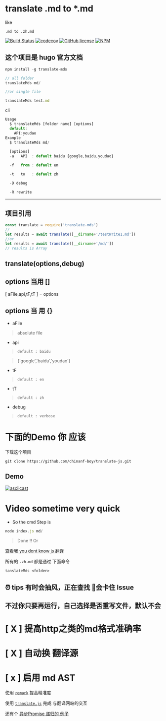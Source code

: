 # translate .md to *.md 

like
```
.md to .zh.md
```

[![Build Status](https://travis-ci.org/chinanf-boy/translate-js.svg?branch=master)](https://travis-ci.org/chinanf-boy/translate-js)
[![codecov](https://codecov.io/gh/chinanf-boy/translate-js/branch/master/graph/badge.svg)](https://codecov.io/gh/chinanf-boy/translate-js)
[![GitHub license](https://img.shields.io/github/license/chinanf-boy/translate-js.svg)](https://github.com/chinanf-boy/translate-js/blob/master/License)
[![NPM](https://nodei.co/npm/translate-mds.png)](https://nodei.co/npm/translate-mds/)

## 这个项目是 hugo 官方文档 

``` js
npm install -g translate-mds
```

``` js
// all folder
translateMds md/

//or single file

translateMds test.md
```
cli
``` js
Usage
  $ translateMds [folder name] [options]
  default:
    API:youdao
Example
  $ translateMds md/ 
  
  [options]
  -a   API  : default baidu {google,baidu,youdao}

  -f   from : default en

  -t   to   : default zh

  -D debug 

  -R rewrite
```
---

## 项目引用

``` js
const translate = require('translate-mds')
//
let results = await translate([__dirname+'/testWrite1.md'])
//or
let results = await translate([__dirname+'/md/'])
// results is Array


```

## translate(options,debug)

## options 当用 []

[ aFile,api,tF,tT ] = options
## options 当 用 {}

- aFile 

> absolute file

- api

>``default : baidu``

>{'google','baidu','youdao'}

- tF

>``default : en``

- tT

>``default : zh``

- debug

> ``default : verbose``
# 下面的Demo 你 应该 

下载这个项目

```
git clone https://github.com/chinanf-boy/translate-js.git
```

## Demo

[![asciicast](https://asciinema.org/a/aPDJ0Vdt3awZs8NJV8DtYH0ww.png)](https://asciinema.org/a/aPDJ0Vdt3awZs8NJV8DtYH0ww)

# Video sometime very quick

- So the cmd Step is 

``` js
node index.js md/
```

> Done !! Or

[查看我 you dont know js 翻译](https://github.com/chinanf-boy/You-Dont-Know-JS)

所有的 ``.zh.md`` 都是通过 下面命令

```
tanslateMds <folder>
```

## ⏰ tips 有时会抽风，正在查找 会卡住 Issue 

## 不过你只要再运行，自己选择是否重写文件，默认不会


# [ X ] 提高http之类的md格式准确率
# [ X ] 自动换 翻译源

# [ x ] 启用 md AST

使用 [``remark``](https://github.com/wooorm/remark) 提高精准度

使用 [``translate.js``](https://github.com/Selection-Translator/translation.js) 完成 与翻译网站的交互

还有个 [异步Promise 递归的 例子](https://github.com/chinanf-boy/translate-js/blob/master/src/setObjectKey.js#L78)
